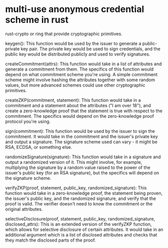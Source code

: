 # multi-use anonymous credential scheme in rust

rust-crypto or ring that provide cryptographic primitives.

keygen(): This function would be used by the issuer to generate a public-private key pair. The private key would be used to sign credentials, and the public key would be distributed publicly and used to verify signatures.

createCommitment(attrs): This function would take in a list of attributes and generate a commitment from them. The specifics of this function would depend on what commitment scheme you're using. A simple commitment scheme might involve hashing the attributes together with some random values, but more advanced schemes could use other cryptographic primitives.

createZKP(commitment, statement): This function would take in a commitment and a statement about the attributes ("I am over 18"), and create a zero-knowledge proof that the statement is true with respect to the commitment. The specifics would depend on the zero-knowledge proof protocol you're using.

sign(commitment): This function would be used by the issuer to sign the commitment. It would take in the commitment and the issuer's private key and output a signature. The signature scheme used can vary - it might be RSA, ECDSA, or something else.

randomizeSignature(signature): This function would take in a signature and output a randomized version of it. This might involve, for example, multiplying the signature by a random value raised to the power of the issuer's public key (for an RSA signature), but the specifics will depend on the signature scheme.

verifyZKP(proof, statement, public_key, randomized_signature): This function would take in a zero-knowledge proof, the statement being proven, the issuer's public key, and the randomized signature, and verify that the proof is valid. The verifier doesn't need to know the commitment or the original attributes.

selectiveDisclosure(proof, statement, public_key, randomized_signature, disclosed_attrs): This is an extended version of the verifyZKP function, which allows for selective disclosure of certain attributes. It would take in an additional argument which is a list of disclosed attributes and checks that they match the disclosed parts of the proof.
